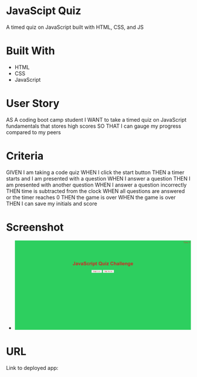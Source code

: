 # JavaScipt Quiz
A timed quiz on JavaScript built with HTML, CSS, and JS

# Built With
* HTML
* CSS
* JavaScript

# User Story
AS A coding boot camp student
I WANT to take a timed quiz on JavaScript fundamentals that stores high scores
SO THAT I can gauge my progress compared to my peers

# Criteria
GIVEN I am taking a code quiz
WHEN I click the start button
THEN a timer starts and I am presented with a question
WHEN I answer a question
THEN I am presented with another question
WHEN I answer a question incorrectly
THEN time is subtracted from the clock
WHEN all questions are answered or the timer reaches 0
THEN the game is over
WHEN the game is over
THEN I can save my initials and score

# Screenshot
- ![Screenshot](js.JPG)

# URL
Link to deployed app: 